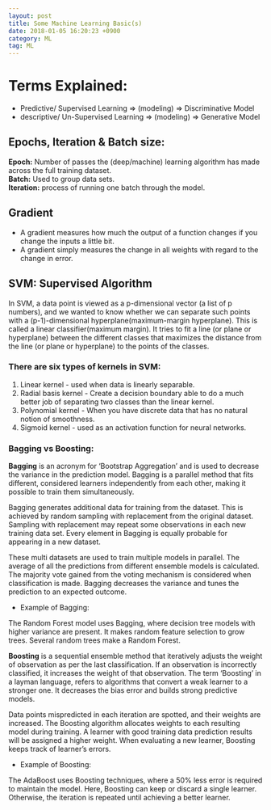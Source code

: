 ```yaml
---
layout: post 
title: Some Machine Learning Basic(s) 
date: 2018-01-05 16:20:23 +0900 
category: ML 
tag: ML 
---
```


# Terms Explained:

 - Predictive/ Supervised Learning => (modeling) => Discriminative Model
 - descriptive/ Un-Supervised Learning => (modeling) => Generative Model

## Epochs, Iteration & Batch size: <br>
**Epoch:** Number of passes the (deep/machine) learning algorithm has made across the full training dataset. <br>
**Batch:** Used to group data sets. <br>
**Iteration:** process of running one batch through the model.<br> 


## Gradient

* A gradient measures how much the output of a function changes if you change the inputs a little bit.
* A gradient simply measures the change in all weights with regard to the change in error.

##  SVM: Supervised Algorithm

In SVM, a data point is viewed as a p-dimensional vector (a list of p numbers), and we wanted to know whether we can separate such points with a (p-1)-dimensional hyperplane(maximum-margin hyperplane). This is called a linear classifier(maximum margin). It tries to fit a line (or plane or hyperplane) between the different classes that maximizes the distance from the line (or plane or hyperplane) to the points of the classes.
 
### There are six types of kernels in SVM:
1. Linear kernel - used when data is linearly separable. 
2. Radial basis kernel - Create a decision boundary able to do a much better job of separating two classes than the linear kernel.
3. Polynomial kernel - When you have discrete data that has no natural notion of smoothness.
4. Sigmoid kernel - used as an activation function for neural networks.


### Bagging vs Boosting: 

**Bagging** is an acronym for ‘Bootstrap Aggregation’ and is used to decrease the variance in the prediction model. Bagging is a parallel method that fits different, considered learners independently from each other, making it possible to train them simultaneously.

Bagging generates additional data for training from the dataset. This is achieved by random sampling with replacement from the original dataset. Sampling with replacement may repeat some observations in each new training data set. Every element in Bagging is equally probable for appearing in a new dataset. 

These multi datasets are used to train multiple models in parallel. The average of all the predictions from different ensemble models is calculated. The majority vote gained from the voting mechanism is considered when classification is made. Bagging decreases the variance and tunes the prediction to an expected outcome.

* Example of Bagging:

The Random Forest model uses Bagging, where decision tree models with higher variance are present. It makes random feature selection to grow trees. Several random trees make a Random Forest.



**Boosting** is a sequential ensemble method that iteratively adjusts the weight of observation as per the last classification. If an observation is incorrectly classified, it increases the weight of that observation. The term ‘Boosting’ in a layman language, refers to algorithms that convert a weak learner to a stronger one. It decreases the bias error and builds strong predictive models.

Data points mispredicted in each iteration are spotted, and their weights are increased. The Boosting algorithm allocates weights to each resulting model during training. A learner with good training data prediction results will be assigned a higher weight. When evaluating a new learner, Boosting keeps track of learner’s errors. 

* Example of Boosting: 

The AdaBoost uses Boosting techniques, where a 50% less error is required to maintain the model. Here, Boosting can keep or discard a single learner. Otherwise, the iteration is repeated until achieving a better learner.
